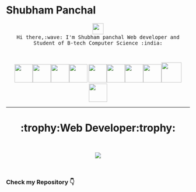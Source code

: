 # Shubham Panchal
<p align="center">
  <img src="https://user-images.githubusercontent.com/37283/35474109-8780aad4-0381-11e8-9dd8-2210d32151bf.png" width="30px">
 <br>
 <samp>
    Hi there,:wave: I'm Shubham panchal Web developer and Student of B-tech Computer Science :india:
  </samp> 
</p>
<br>
<p align="center">
<img src="https://cdn4.iconfinder.com/data/icons/business-finance-vol-1-28/512/13-512.png" width="50px"><img src="https://github.com/shubhDeveloper/Programming_Ic_Code/blob/master/spring.png?raw=true" width="50px"><img src="https://logos-download.com/wp-content/uploads/2016/10/Python_logo_icon.png" width="50px"><img src="https://github.com/shubhDeveloper/Programming_Ic_Code/blob/master/html.png?raw=true" width="50px"> <img src="https://github.com/shubhDeveloper/Programming_Ic_Code/blob/master/css%20(1).png?raw=true" width="50px"><img src="https://meterpreter.org/wp-content/uploads/2019/02/512px-Boostrap_logo.png" width="50"><img src="https://github.com/shubhDeveloper/Programming_Ic_Code/blob/master/javascript%20(2).png?raw=true" width="50px"><img src="https://github.com/shubhDeveloper/Programming_Ic_Code/blob/master/git.png?raw=true" width="50px"><img src="https://upload.wikimedia.org/wikipedia/commons/thumb/a/ae/Github-desktop-logo-symbol.svg/1024px-Github-desktop-logo-symbol.svg.png" width="55px"><img src="https://cdn0.iconfinder.com/data/icons/flat-round-system/512/ubuntu-512.png" width="50px">
</p>
<hr>

<h1 align="center">:trophy:Web Developer:trophy:</h1>
<br>

<p align="center">
<img  src="https://media-fastly.hackerearth.com/media/hackathon/accolite-java-developer-hiring-challenge/images/ee6dcb72-9-Hire_Accolite-15%20(1).jpg">
</p>
<br>
<h3> Check my Repository 👇</h3>
